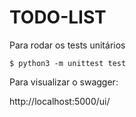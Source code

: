 # TODO-LIST

Para rodar os tests unitários

```
$ python3 -m unittest test
```

Para visualizar o swagger:

http://localhost:5000/ui/
